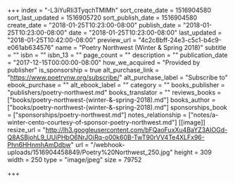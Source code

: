 +++
index = "-L3iYuRIi3TyqchTMlMh"
sort_create_date = 1516904580
sort_last_updated = 1516905720
sort_publish_date = 1516904580
create_date = "2018-01-25T10:23:00-08:00"
publish_date = "2018-01-25T10:23:00-08:00"
date = "2018-01-25T10:23:00-08:00"
last_updated = "2018-01-25T10:42:00-08:00"
preview_url = "4c2c8bff-24e3-c5c1-b4c9-e061ab634576"
name = "Poetry Northwest (Winter & Spring 2018)"
subtitle = ""
isbn = ""
isbn_13 = ""
page_count = ""
description = ""
publication_date = "2017-12-15T00:00:00-08:00"
how_we_acquired = "Provided by publisher"
is_sponsorship = true
alt_purchase_link = "https://www.poetrynw.org/subscribe/"
alt_purchase_label = "Subscribe to"
ebook_purchase = ""
alt_ebook_label = ""
category = ""
books_publisher = "publishers/poetry-northwest.md"
books_translator = ""
reviews_books = ["books/poetry-northwest-(winter-&-spring-2018).md"]
books_author = ["books/poetry-northwest-(winter-&-spring-2018).md"]
sponsorships_book = ["sponsorships/poetry-northwest.md"]
notes_relationship = ["notes/a-winter-cento-courtesy-of-sponsor-poetry-northwest.md"]
[[image]]
resize_url = "http://lh3.googleusercontent.com/bFQaoFuxXu4BaYZ3AIOGd-Q8ASBjohL9_UUiPHbO6NrJOiRq-o00k60B-TwT90rVV4Te4XLFx96-Phn6HHnmhAmDdbw"
url = "/webhook-uploads/1516904458849/Poetry%20Northwest_250.jpg"
height = 309
width = 250
type = "image/jpeg"
size = 79752

+++
